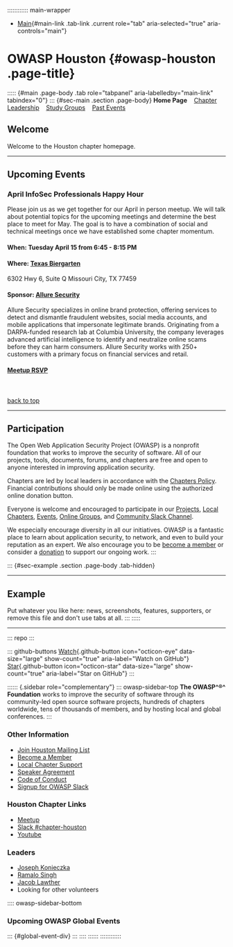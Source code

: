 :::::::::::: main-wrapper
- [Main](#div-main){#main-link .tab-link .current role="tab"
  aria-selected="true" aria-controls="main"}

# OWASP Houston {#owasp-houston .page-title}

::::: {#main .page-body .tab role="tabpanel" aria-labelledby="main-link" tabindex="0"}
::: {#sec-main .section .page-body}
**Home Page**    [Chapter
Leadership](https://owasp.org/www-chapter-houston/leaders.html)
   [Study
Groups](https://owasp.org/www-chapter-houston/studygroups.html)    [Past
Events](https://owasp.org/www-chapter-houston/pastevents.html)

## Welcome

Welcome to the Houston chapter homepage.

------------------------------------------------------------------------

## Upcoming Events

### April InfoSec Professionals Happy Hour

Please join us as we get together for our April in person meetup. We
will talk about potential topics for the upcoming meetings and determine
the best place to meet for May. The goal is to have a combination of
social and technical meetings once we have established some chapter
momentum.

#### When: Tuesday April 15 from 6:45 - 8:15 PM

#### Where: [Texas Biergarten](https://www.texasbiergarten.com/)

6302 Hwy 6, Suite Q Missouri City, TX 77459

#### Sponsor: [Allure Security](https://alluresecurity.com/)

Allure Security specializes in online brand protection, offering
services to detect and dismantle fraudulent websites, social media
accounts, and mobile applications that impersonate legitimate brands.
Originating from a DARPA-funded research lab at Columbia University, the
company leverages advanced artificial intelligence to identify and
neutralize online scams before they can harm consumers. Allure Security
works with 250+ customers with a primary focus on financial services and
retail.

#### [Meetup RSVP](https://www.meetup.com/owasp-houston-texas-chapter/events/307183757/)

\
\
[back to top](#welcome)

------------------------------------------------------------------------

## Participation

The Open Web Application Security Project (OWASP) is a nonprofit
foundation that works to improve the security of software. All of our
projects, tools, documents, forums, and chapters are free and open to
anyone interested in improving application security.

Chapters are led by local leaders in accordance with the [Chapters
Policy](https://owasp.org/www-policy/operational/chapters). Financial
contributions should only be made online using the authorized online
donation button.

Everyone is welcome and encouraged to participate in our
[Projects](https://owasp.org/projects/), [Local
Chapters](https://owasp.org/chapters/),
[Events](https://owasp.org/events/), [Online
Groups](https://groups.google.com/a/owasp.com/), and [Community Slack
Channel](https://owasp.slack.com/).

We especially encourage diversity in all our initiatives. OWASP is a
fantastic place to learn about application security, to network, and
even to build your reputation as an expert. We also encourage you to be
[become a member](https://owasp.org/membership/) or consider a
[donation](https://owasp.org/donate/) to support our ongoing work.
:::

::: {#sec-example .section .page-body .tab-hidden}

------------------------------------------------------------------------

## Example

Put whatever you like here: news, screenshots, features, supporters, or
remove this file and don't use tabs at all.
:::
:::::

------------------------------------------------------------------------

::: repo
:::

::: github-buttons
[Watch](https://github.com/owasp/www-chapter-houston/subscription){.github-button
icon="octicon-eye" data-size="large" show-count="true"
aria-label="Watch on GitHub"}
[Star](https://github.com/owasp/www-chapter-houston){.github-button
icon="octicon-star" data-size="large" show-count="true"
aria-label="Star on GitHub"}
:::

:::::: {.sidebar role="complementary"}
::: owasp-sidebar-top
**The OWASP^®^ Foundation** works to improve the security of software
through its community-led open source software projects, hundreds of
chapters worldwide, tens of thousands of members, and by hosting local
and global conferences.
:::

### Other Information

- [Join Houston Mailing
  List](https://groups.google.com/a/owasp.org/forum/#!forum/Houston-chapter)
- [Become a Member](https://www.owasp.org/index.php/Membership)
- [Local Chapter
  Support](https://www.owasp.org/index.php/Local_Chapter_Supporter)
- [Speaker Agreement](https://www.owasp.org/index.php/Speaker_Agreement)
- [Code of
  Conduct](https://www.owasp.org/index.php/Governance/Conference_Policies)
- [Signup for OWASP Slack](https://owasp.org/slack/invite)

### Houston Chapter Links

- [Meetup](https://www.meetup.com/owasp-houston-texas-chapter/)
- [Slack
  #chapter-houston](https://app.slack.com/client/T04T40NHX/C05JEL94NS1/)
- [Youtube](https://www.youtube.com/@OWASPHouston-pk9vj)

### Leaders

- [Joseph
  Konieczka](https://owasp.org/cdn-cgi/l/email-protection#ddb7b2aeb8adb5f3b6b2b3b4b8bea7b6bc9db2aabcaeadf3b2afba)
- [Ramalo
  Singh](https://owasp.org/cdn-cgi/l/email-protection#3e4c5f535f5251104d575059567e51495f4d4e10514c59)
- [Jacob
  Lawther](https://owasp.org/cdn-cgi/l/email-protection#deb4bfbdb1bcf0b2bfa9aab6bbac9eb1a9bfadaef0b1acb9)
- Looking for other volunteers

:::: owasp-sidebar-bottom
### Upcoming OWASP Global Events

::: {#global-event-div}
:::
::::
::::::
::::::::::::
